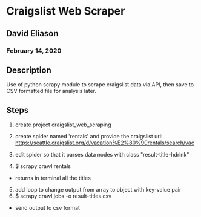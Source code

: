 # Craigslist Web Scraper
## David Eliason
### February 14, 2020

## Description
Use of python scrapy module to scrape craigslist data via API, then save to CSV formatted file for analysis later.

## Steps
1. create project craigslist_web_scraping
2. create spider named 'rentals' and provide the craigslist url: https://seattle.craigslist.org/d/vacation%E2%80%90rentals/search/vac

3. edit spider so that it parses data nodes with class "result-title-hdrlnk"
4. $ scrapy crawl rentals 
- returns in terminal all the titles
5. add loop to change output from array to object with key-value pair
6. $ scrapy crawl jobs -o result-titles.csv
- send output to csv format
